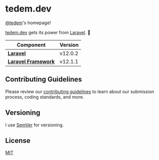 # tedem.dev

[@tedem](https://github.com/tedem)'s homepage!

[tedem.dev](https://tedem.dev/) gets its power from [Laravel](https://laravel.com/). 🚀

| **Component**                                                 | **Version** |
| ------------------------------------------------------------- | ----------- |
| **[Laravel](https://github.com/laravel/laravel)**             | v12.0.2     |
| **[Laravel Framework](https://github.com/laravel/framework)** | v12.1.1     |

## Contributing Guidelines

Please review our [contributing guidelines](https://github.com/tedem/tedem/blob/main/docs/CONTRIBUTING.md) to learn about our submission process, coding standards, and more.

## Versioning

I use [SemVer](https://semver.org/) for versioning.

## License

[MIT](LICENSE)
